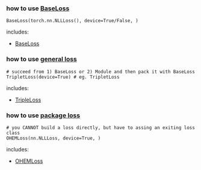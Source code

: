 ### how to use [BaseLoss](loss.py)
```
BaseLoss(torch.nn.NLLLoss(), device=True/False, )
```
includes:
* [BaseLoss](loss.py)



### how to use [general loss](base)
```
# succeed from 1) BaseLoss or 2) Module and then pack it with BaseLoss
TripletLoss(device=True) # eg. TripletLoss 
```
includes:
* [TripleLoss](base/triple_loss.py)


### how to use [package loss](base)
```
# you CANNOT build a loss directly, but have to assing an exiting loss class
OHEMLoss(nn.NLLLoss, device=True, ) 
```
includes:
* [OHEMLoss](base/ohem_loss.py)
